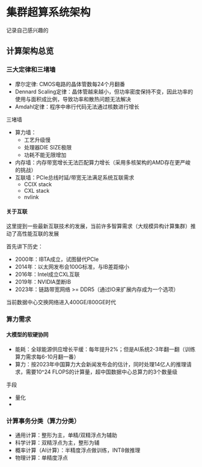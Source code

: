 # 集群超算系统架构
记录自己感兴趣的

## 计算架构总览
### 三大定律和三堵墙
* 摩尔定律: CMOS电路的晶体管数每24个月翻番
* Dennard Scaling定律：晶体管越来越小，但功率密度保持不变，因此功率的使用与面积成比例，导致功率和散热问题无法解决
* Amdahl定律：程序中串行代码无法通过核数进行增长

三堵墙
* 算力墙：
    * 工艺升级慢
    * 处理器DIE SIZE极限
    * 功耗不能无限增加
* 内存墙：内存带宽增长无法匹配算力增长（采用多核架构的AMD存在更严峻的挑战）
* 互联墙：PCIe总线时延/带宽无法满足系统互联需求
    * CCIX stack
    * CXL stack
    * nvlink

#### 关于互联
这里提到一些最新互联技术的发展，当前许多智算需求（大规模异构计算集群）推动了高性能互联的发展

首先讲下历史：
* 2000年：IBTA成立，试图替代PCIe
* 2014年：以太网发布会100G标准，与IB差距缩小
* 2016年：Intel成立CXL互联
* 2019年：NVIDIA垄断IB
* 2023年：链路带宽网络 >= DDR5（通过IO来扩展内存成为一个选项）

当前数据中心交换网络进入400GE/800GE时代

### 算力需求

#### 大模型的软硬协同
* 能耗：全球能源供应增长平缓：每年提升2%；但是AI系统2-3年翻一翻（训练算力需求每6-10月翻一番）
* 算力：按2023年中国算力大会新闻发布会的估计，同时处理14亿人的推理请求，需要10^24 FLOPS的计算量，超中国数据中心总算力的3个数量级

手段
* 量化
* 

### 计算事务分类（算力分类）
* 通用计算：整形为主，单精/双精浮点为辅助
* 科学计算：双精浮点为主，整形为辅
* 概率计算（AI计算）：半精度浮点做训练，INT8做推理
* 物理计算：单精度浮点


